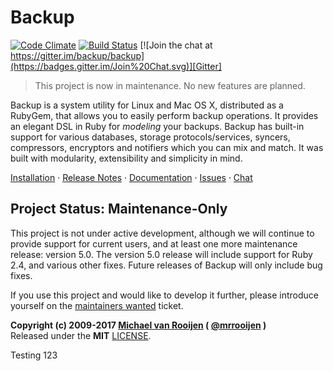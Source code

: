 Backup
======

[![Code Climate](https://codeclimate.com/github/backup/backup.svg)](https://codeclimate.com/github/backup/backup)
[![Build Status](https://travis-ci.org/backup/backup.svg?branch=master)](https://travis-ci.org/backup/backup)
[![Join the chat at https://gitter.im/backup/backup](https://badges.gitter.im/Join%20Chat.svg)][Gitter]

> This project is now in maintenance. No new features are planned.

Backup is a system utility for Linux and Mac OS X, distributed as a RubyGem, that allows you to easily perform backup
operations. It provides an elegant DSL in Ruby for _modeling_ your backups. Backup has built-in support for various
databases, storage protocols/services, syncers, compressors, encryptors and notifiers which you can mix and match. It
was built with modularity, extensibility and simplicity in mind.

[Installation][] &middot; [Release Notes][] &middot; [Documentation][] &middot; [Issues][] &middot;  [Chat][Gitter]

## Project Status: Maintenance-Only ##

This project is not under active development, although we will continue to provide support for current users, and at least one more maintenance release: version 5.0. The version 5.0 release will include support for Ruby 2.4, and various other fixes. Future releases of Backup will only include bug fixes.

If you use this project and would like to develop it further, please introduce yourself on the [maintainers wanted][Maintainers wanted] ticket.

**Copyright (c) 2009-2017 [Michael van Rooijen][] ( [@mrrooijen] )**  
Released under the **MIT** [LICENSE](LICENSE).

[Installation]:  http://backup.github.io/backup/v4/installation
[Release Notes]: http://backup.github.io/backup/v4/release-notes
[Documentation]: http://backup.github.io/backup/v4
[Issues]: https://github.com/backup/backup/issues
[Gitter]: https://gitter.im/backup/backup?utm_source=badge&utm_medium=badge&utm_campaign=pr-badge&utm_content=badge
[Maintainers wanted]: https://github.com/backup/backup/issues/803
[Michael van Rooijen]: http://github.com/mrrooijen
[@mrrooijen]: http://twitter.com/mrrooijen


Testing 123
